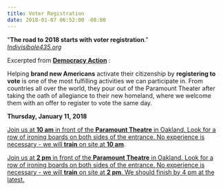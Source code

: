 ```yaml
---
title: Voter Registration
date: 2018-01-07 06:52:00 -08:00
---
```


"**The road to 2018 starts with voter registration**."  
 [*Indivisibole435.org*](https://indivisible435.org/)

Excerpted from [**Democracy Action**](https://demaction.us/?mc_cid=b3dace6678&mc_eid=7ffae608a7) :

Helping **brand new Americans** activate their citizenship by **registering to vote** is one of the most fulfilling activities we can participate in. From countries all over the world, they pour out of the Paramount Theater after taking the oath of allegiance to their new homeland, where we welcome them with an offer to register to vote the same day.

**Thursday, January 11, 2018**

[Join us at **10 am** in front of the **Paramount Theatre** in Oakland. Look for a row of ironing boards on both sides of the entrance. No experience is necessary - we will **train** on site at **10 am**](https://www.eventbrite.com/e/register-new-citizens-to-vote-morning-registration-41259247520?ref=wpevent). 

[Join us at **2 pm** in front of the **Paramount Theatre** in Oakland. Look for a row of ironing boards on both sides of the entrance. No experience is necessary - we will **train** on site at **2 pm**. We should finish by 4 pm at the latest.](https://demaction.us/events/41259300679/)



